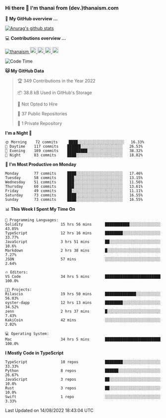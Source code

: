 ### Hi there 👋 I'm thanai from (dev.)thanaism.com

<!-- バッジ関連 -->
<!--
メイン：https://shields.io/category/social
GitHub view：https://github.com/antonkomarev/github-profile-views-counter
Qiita contributions：https://qiita.com/mikkame/items/f2c60d9caf8a8e38ec50
 -->

🍎 **My GitHub overview ...**

<!-- GitHubトロフィー -->
<!--
https://github.com/ryo-ma/github-profile-trophy
 -->

<!-- [![trophy](https://github-profile-trophy.vercel.app/?username=thanaism)](https://github.com/thanaism/thanaism) -->

<!-- GitHubステータス -->
<!--
https://github.com/anuraghazra/github-readme-stats
 -->

[![Anurag's github stats](https://github-readme-stats.vercel.app/api?username=thanaism&count_private=true&show_icons=true)](https://github.com/thanaism/thanaism)

<!-- [![ReadMe Card](https://github-readme-stats.vercel.app/api/pin/?username=thanaism&repo=thanaism)](https://github.com/thanaism/thanaism) -->

<!-- Skill icons -->
<!--
https://rahuldkjain.github.io/gh-profile-readme-generator/
 -->

💻 **Contributions overview ...**

<p align="left">

  <a href="https://github.com/thanaism/thanaism/">
    <img src="https://komarev.com/ghpvc/?username=thanaism" alt="thanaism" />
  </a>
  <a href="http://twitter.com/okinawa__noodle">
    <img height="20" src="https://img.shields.io/twitter/follow/okinawa__noodle?label=Twitter&logo=twitter&style=flat" />
  </a>
  <a href="https://github.com/thanaism">
    <img height="20" src="https://img.shields.io/github/followers/thanaism?label=follow&logo=github&style=flat" />
  </a>
  <!-- <a href="https://www.reddit.com/user/thanaism">
    <img height="20" src="https://img.shields.io/reddit/user-karma/combined/thanaism?label=Reddit&logo=reddit&style=flat" />
  </a>
  <a href="https://stackoverflow.com/users/5720201/thanaism">
    <img height="20" src="https://img.shields.io/stackexchange/stackoverflow/r/5720201?label=StackOverflow&logo=stack-overflow&style=flat" /> -->
  </a>
  <a href="http://qiita.com/thanai">
    <img height="20" src="https://qiita-badge.apiapi.app/s/thanai/posts.svg" />
  </a>
  <//qiita.com/thanai">
    <img height="20" src="https://qiita-badge.apiapi.app/s/thanai/contributions.svg" />
  </a>
</p>

<!--START_SECTION:waka-->
![Code Time](http://img.shields.io/badge/Code%20Time-883%20hrs%2015%20mins-blue)

**🐱 My GitHub Data** 

> 🏆 349 Contributions in the Year 2022
 > 
> 📦 38.8 kB Used in GitHub's Storage 
 > 
> 🚫 Not Opted to Hire
 > 
> 📜 37 Public Repositories 
 > 
> 🔑 1 Private Repository 
 > 
**I'm a Night 🦉** 

```text
🌞 Morning    72 commits     ████░░░░░░░░░░░░░░░░░░░░░   16.33% 
🌆 Daytime    117 commits    ██████░░░░░░░░░░░░░░░░░░░   26.53% 
🌃 Evening    169 commits    █████████░░░░░░░░░░░░░░░░   38.32% 
🌙 Night      83 commits     ████░░░░░░░░░░░░░░░░░░░░░   18.82%

```
📅 **I'm Most Productive on Monday** 

```text
Monday       77 commits     ████░░░░░░░░░░░░░░░░░░░░░   17.46% 
Tuesday      58 commits     ███░░░░░░░░░░░░░░░░░░░░░░   13.15% 
Wednesday    51 commits     ███░░░░░░░░░░░░░░░░░░░░░░   11.56% 
Thursday     60 commits     ███░░░░░░░░░░░░░░░░░░░░░░   13.61% 
Friday       49 commits     ██░░░░░░░░░░░░░░░░░░░░░░░   11.11% 
Saturday     73 commits     ████░░░░░░░░░░░░░░░░░░░░░   16.55% 
Sunday       73 commits     ████░░░░░░░░░░░░░░░░░░░░░   16.55%

```


📊 **This Week I Spent My Time On** 

```text
💬 Programming Languages: 
Solidity                 15 hrs 56 mins      ███████████░░░░░░░░░░░░░░   43.85% 
TypeScript               12 hrs 16 mins      ████████░░░░░░░░░░░░░░░░░   33.77% 
JavaScript               3 hrs 51 mins       ██░░░░░░░░░░░░░░░░░░░░░░░   10.6% 
Markdown                 2 hrs 38 mins       █░░░░░░░░░░░░░░░░░░░░░░░░   7.27% 
JSON                     57 mins             ░░░░░░░░░░░░░░░░░░░░░░░░░   2.64%

🔥 Editors: 
VS Code                  34 hrs 5 mins       █████████████████████████   100.0%

🐱‍💻 Projects: 
Rilascio                 19 hrs 50 mins      ██████████████░░░░░░░░░░░   56.03% 
oyster-dapp              12 hrs 13 mins      ████████░░░░░░░░░░░░░░░░░   34.52% 
zenn                     2 hrs 37 mins       █░░░░░░░░░░░░░░░░░░░░░░░░   7.43% 
KakiCoin                 42 mins             ░░░░░░░░░░░░░░░░░░░░░░░░░   2.02%

💻 Operating System: 
Mac                      34 hrs 5 mins       █████████████████████████   100.0%

```

**I Mostly Code in TypeScript** 

```text
TypeScript               10 repos            ████████░░░░░░░░░░░░░░░░░   33.33% 
Python                   8 repos             ██████░░░░░░░░░░░░░░░░░░░   26.67% 
JavaScript               3 repos             ██░░░░░░░░░░░░░░░░░░░░░░░   10.0% 
Rust                     3 repos             ██░░░░░░░░░░░░░░░░░░░░░░░   10.0% 
Swift                    1 repo              ░░░░░░░░░░░░░░░░░░░░░░░░░   3.33%

```



 Last Updated on 14/08/2022 18:43:04 UTC
<!--END_SECTION:waka-->
